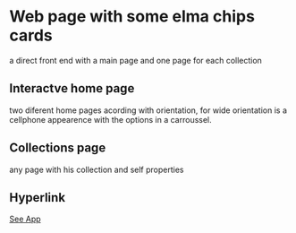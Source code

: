 # Web page with some elma chips cards
a direct front end with a main page and one page for each collection

## Interactve home page
two diferent home pages acording with orientation, for wide orientation is a cellphone appearence with the options in a carroussel.

## Collections page
any page with his collection and self properties

## Hyperlink
<a href="https://cards-collection.netlify.app/">See App</a>
